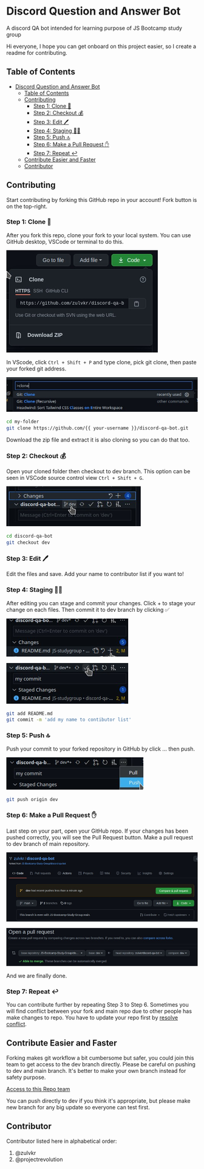 # Discord Question and Answer Bot

A discord QA bot intended for learning purpose of JS Bootcamp study group

Hi everyone, I hope you can get onboard on this project easier, so I create a readme for contributing.

## Table of Contents

- [Discord Question and Answer Bot](#discord-question-and-answer-bot)
  - [Table of Contents](#table-of-contents)
  - [Contributing](#contributing)
    - [Step 1: Clone 🐑](#step-1-clone-)
    - [Step 2: Checkout 💰](#step-2-checkout-)
    - [Step 3: Edit 🖊️](#step-3-edit-️)
    - [Step 4: Staging 🏋️‍♂️](#step-4-staging-️️)
    - [Step 5: Push 🔝](#step-5-push-)
    - [Step 6: Make a Pull Request ✋](#step-6-make-a-pull-request-)
    - [Step 7: Repeat ↩️](#step-7-repeat-️)
  - [Contribute Easier and Faster](#contribute-easier-and-faster)
  - [Contributor](#contributor)

## Contributing

Start contributing by forking this GitHub repo in your account! Fork button is on the top-right.

### Step 1: Clone 🐑

After you fork this repo, clone your fork to your local system. You can use GitHub desktop, VSCode or terminal to do this.

![copy](static/copy-this.jpg)

In VScode, click `Ctrl + Shift + P` and type clone, pick git clone, then paste your forked git address.

![clone](static/clone.jpg)

```bash
cd my-folder
git clone https://github.com/{{ your-username }}/discord-qa-bot.git
```

Download the zip file and extract it is also cloning so you can do that too.

### Step 2: Checkout 💰

Open your cloned folder then checkout to dev branch. This option can be seen in VSCode source control view `Ctrl + Shift + G`.

![checkout](static/checkout-dev.jpg)

```bash
cd discord-qa-bot
git checkout dev
```

### Step 3: Edit 🖊️

Edit the files and save. Add your name to contributor list if you want to!

### Step 4: Staging 🏋️‍♂️

After editing you can stage and commit your changes. Click + to stage your change on each files. Then commit it to dev branch by clicking ✅

![stage](static/stage-changes.jpg)

![commit](static/commit-to-dev-branch.jpg)

```bash
git add README.md
git commit -m 'add my name to contibutor list'
```

### Step 5: Push 🔝

Push your commit to your forked repository in GitHub by click ... then push.

![push](static/push.jpg)

```bash
git push origin dev
```

### Step 6: Make a Pull Request ✋

Last step on your part, open your GitHub repo. If your changes has been pushed correctly, you will see the Pull Request button. Make a pull request to dev branch of main repository.

![pull](static/pushes-to-PR.jpg)

![pull2](static/make-PR.jpg)

And we are finally done.

### Step 7: Repeat ↩️

You can contribute further by repeating Step 3 to Step 6. Sometimes you will find conflict between your fork and main repo due to other people has make changes to repo. You have to update your repo first by [resolve conflict](https://stackoverflow.com/questions/38949951/how-to-solve-merge-conflicts-across-forks).

## Contribute Easier and Faster

Forking makes git workflow a bit cumbersome but safer, you could join this team to get access to the dev branch directly. Please be careful on pushing to dev and main branch. It's better to make your own branch instead for safety purpose.

[Access to this Repo team](https://github.com/orgs/JS-Bootcamp-Study-Group/teams/access-to-discord-qa-bot-repo)

You can push directly to dev if you think it's appropriate, but please make new branch for any big update so everyone can test first.

## Contributor

Contributor listed here in alphabetical order:

1. @zulvkr
2. @projectrevolution
